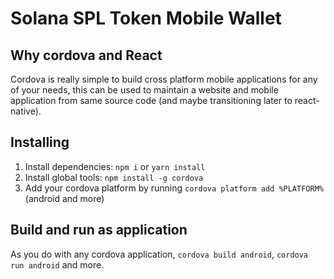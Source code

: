 # Solana SPL Token Mobile Wallet

## Why cordova  and React
Cordova is really simple to build cross platform mobile applications for any of your needs, this can be used to maintain a website and mobile application from same source code (and maybe transitioning later to react-native).  

## Installing
1. Install dependencies: ```npm i``` or ```yarn install```
2. Install global tools: ```npm install -g cordova```
3. Add your cordova platform by running ```cordova platform add %PLATFORM%``` (android and more)

## Build and run as application
As you do with any cordova application, ```cordova build android```, ```cordova run android``` and more.
